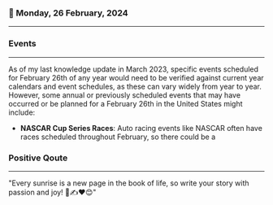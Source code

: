 ### 📅 Monday, 26 February, 2024
------
### Events
------
As of my last knowledge update in March 2023, specific events scheduled for February 26th of any year would need to be verified against current year calendars and event schedules, as these can vary widely from year to year. However, some annual or previously scheduled events that may have occurred or be planned for a February 26th in the United States might include:

- **NASCAR Cup Series Races**: Auto racing events like NASCAR often have races scheduled throughout February, so there could be a
### Positive Qoute
------
"Every sunrise is a new page in the book of life, so write your story with passion and joy! 🌅✍️❤️😊"
